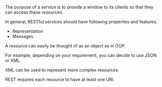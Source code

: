 The purpose of a service is to provide a window to its clients so that they can access these resources.

In general, RESTful services should have following properties and features.

- Representation
- Messages


A resource can easily be thought of as an object as in OOP.

For example, depending on your requirement, you can decide to use JSON or XML.

XML can be used to represent more complex resources.

REST requires each resource to have at least one URI.
